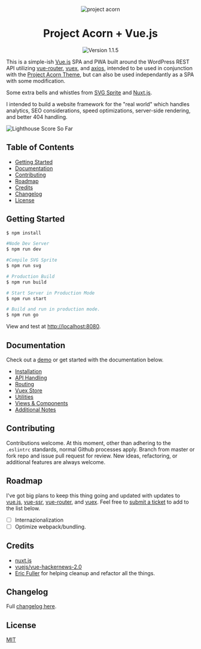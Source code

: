 <p align="center">
	<img src="https://user-images.githubusercontent.com/5230729/33617107-17ebf23c-d99c-11e7-8aa6-ec559bd23027.png" alt="project acorn" title="project acorn" />
</p>
<h1 align="center">Project Acorn + Vue.js</h1>
<p align="center">
	<img src="https://img.shields.io/badge/version-1.1.5-green.svg" alt="Version 1.1.5" />
</p>

This is a simple-ish [Vue.js](https://vuejs.org/) SPA and PWA built around the WordPress REST API utilizing [vue-router](https://router.vuejs.org/en/), [vuex](https://vuex.vuejs.org/en/intro.html), and [axios](https://github.com/axios/axios), intended to be used in conjunction with the [Project Acorn Theme](https://github.com/jomurgel/project-acorn), but can also be used independantly as a SPA with some modification.

Some extra bells and whistles from [SVG Sprite](https://github.com/jkphl/svg-sprite) and [Nuxt.js](https://nuxtjs.org/).

I intended to build a website framework for the "real world" which handles analytics, SEO considerations, speed optimizations, server-side rendering, and better 404 handling.

![Lighthouse Score So Far](https://user-images.githubusercontent.com/5230729/36620553-da7efd3c-18b0-11e8-9602-b19d485bccab.jpg)

## Table of Contents
  * [Getting Started](#getting-started)
  * [Documentation](#documentation)
  * [Contributing](#contributing)
  * [Roadmap](#roadmap)
  * [Credits](#credits)
  * [Changelog](#changelog)
  * [License](#license)

## Getting Started
``` bash
$ npm install
```

``` bash
#Node Dev Server
$ npm run dev

#Compile SVG Sprite
$ npm run svg

# Production Build
$ npm run build

# Start Server in Production Mode
$ npm run start

# Build and run in production mode.
$ npm run go
```

View and test at [http://localhost:8080](http://localhost:8080).

## Documentation
Check out a [demo](https://node.jomurgel.com/) or get started with the documentation below.

  * [Installation](https://github.com/jomurgel/project-acorn-ssr/blob/master/docs/installation.md)
  * [API Handling](https://github.com/jomurgel/project-acorn-ssr/blob/master/docs/api.md)
  * [Routing](https://github.com/jomurgel/project-acorn-ssr/blob/master/docs/router.md)
  * [Vuex Store](https://github.com/jomurgel/project-acorn-ssr/blob/master/docs/store.md)
  * [Utilities](https://github.com/jomurgel/project-acorn-ssr/blob/master/docs/utilities.md)
  * [Views & Components](https://github.com/jomurgel/project-acorn-ssr/blob/master/docs/views.md)
  * [Additional Notes](https://github.com/jomurgel/project-acorn-ssr/blob/master/docs/additional.md)

## Contributing
Contributions welcome. At this moment, other than adhering to the `.eslintrc` standards, normal Github processes apply. Branch from master or fork repo and issue pull request for review. New ideas, refactoring, or additional features are always welcome.

## Roadmap
I've got big plans to keep this thing going and updated with updates to [vue.js](https://vuejs.org/v2/guide/), [vue-ssr](https://ssr.vuejs.org/en/), [vue-router](https://router.vuejs.org/en/), and [vuex](https://vuex.vuejs.org/en/intro.html). Feel free to [submit a ticket](https://github.com/jomurgel/project-acorn-ssr/issues) to add to the list below.

- [ ] Internazionalization
- [ ] Optimize webpack/bundling.

## Credits
- [nuxt.js](https://nuxtjs.org/)
- [vuejs/vue-hackernews-2.0](https://github.com/vuejs/vue-hackernews-2.0)
- [Eric Fuller](https://github.com/efuller) for helping cleanup and refactor all the things.

## Changelog
Full [changelog here](https://github.com/jomurgel/project-acorn-ssr/blob/master/CHANGELOG.md).

## License
[MIT](https://opensource.org/licenses/MIT)
